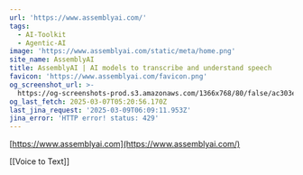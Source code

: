 ```yaml
---
url: 'https://www.assemblyai.com/'
tags:
  - AI-Toolkit
  - Agentic-AI
image: 'https://www.assemblyai.com/static/meta/home.png'
site_name: AssemblyAI
title: AssemblyAI | AI models to transcribe and understand speech
favicon: 'https://www.assemblyai.com/favicon.png'
og_screenshot_url: >-
  https://og-screenshots-prod.s3.amazonaws.com/1366x768/80/false/ac303e13b2836f26b643b87ccac1b193851d34339cec90f47833dd7920090d0d.jpeg
og_last_fetch: 2025-03-07T05:20:56.170Z
last_jina_request: '2025-03-09T06:09:11.953Z'
jina_error: 'HTTP error! status: 429'
---
```


[https://www.assemblyai.com](https://www.assemblyai.com/)

[[Voice to Text]]
